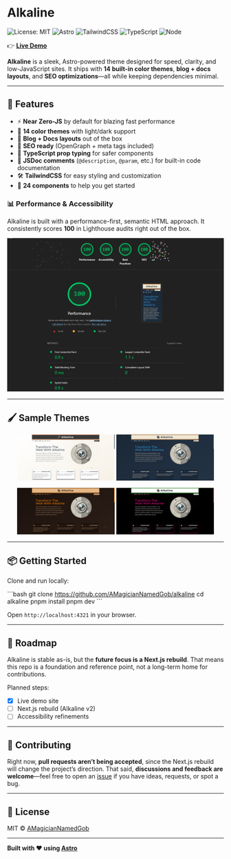 # Alkaline

![License: MIT](https://img.shields.io/badge/License-MIT-yellow.svg)
![Astro](https://img.shields.io/badge/Astro-5.2.4-BC52EE?logo=astro)
![TailwindCSS](https://img.shields.io/badge/TailwindCSS-3.4.17-38B2AC?logo=tailwindcss)
![TypeScript](https://img.shields.io/badge/TypeScript-5.x-blue?logo=typescript)
![Node](https://img.shields.io/badge/Node-18+-339933?logo=node.js)

👉 **[Live Demo](https://alkaline-site.vercel.app/)**

**Alkaline** is a sleek, Astro-powered theme designed for speed, clarity, and low-JavaScript sites.
It ships with **14 built-in color themes**, **blog + docs layouts**, and **SEO optimizations**—all while keeping dependencies minimal.

---

## 🚀 Features

- ⚡ **Near Zero-JS** by default for blazing fast performance
- 🎨 **14 color themes** with light/dark support
- 📝 **Blog + Docs layouts** out of the box
- 🔎 **SEO ready** (OpenGraph + meta tags included)
- 🧩 **TypeScript prop typing** for safer components
- 📖 **JSDoc comments** (`@description`, `@param`, etc.) for built-in code documentation
- 🛠️ **TailwindCSS** for easy styling and customization
- 🤯 **24 components** to help you get started

### 📊 Performance & Accessibility

Alkaline is built with a performance-first, semantic HTML approach.
It consistently scores **100** in Lighthouse audits right out of the box.

![Lighthouse score 100](screenshots/lighthouse.png "Alkaline Lighthouse report")

---

## 🖌️ Sample Themes

<p align="center">
  <img src="screenshots/theme-light.png" alt="Light theme" width="45%" />
  <img src="screenshots/theme-dark.png" alt="Dark theme" width="45%"/>
</p>

<p align="center">
  <img src="screenshots/theme-old-couch.png" alt="Old Couch theme" width="45%" />
  <img src="screenshots/theme-pop-punk.png" alt="Pop Punk theme" width="45%" />
</p>

---

## 📦 Getting Started

Clone and run locally:

\`\`\`bash
git clone <https://github.com/AMagicianNamedGob/alkaline>
cd alkaline
pnpm install
pnpm dev
\`\`\`

Open `http://localhost:4321` in your browser.

---

## 🔮 Roadmap

Alkaline is stable as-is, but the **future focus is a Next.js rebuild**.
That means this repo is a foundation and reference point, not a long-term home for contributions.

Planned steps:

- [x] Live demo site
- [ ] Next.js rebuild (Alkaline v2)
- [ ] Accessibility refinements

---

## 🤝 Contributing

Right now, **pull requests aren’t being accepted**, since the Next.js rebuild will change the project’s direction.
That said, **discussions and feedback are welcome**—feel free to open an [issue](../../issues) if you have ideas, requests, or spot a bug.

---

## 📜 License

MIT © [AMagicianNamedGob](https://github.com/AMagicianNamedGob)

---

**Built with ❤️ using [Astro](https://astro.build/)**

